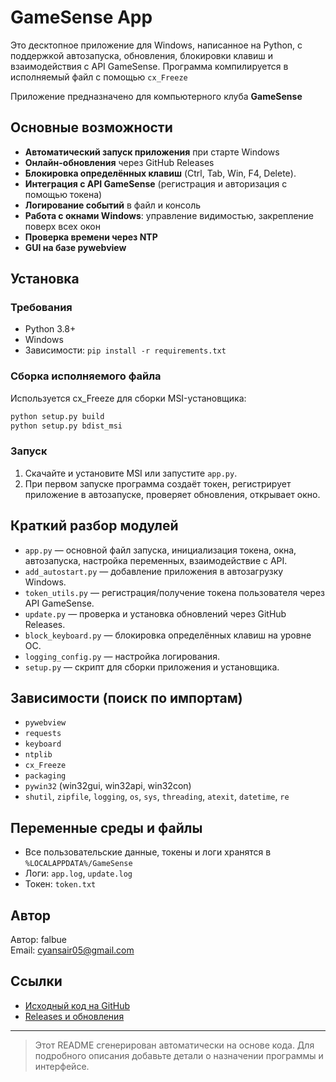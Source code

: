 # GameSense App

Это десктопное приложение для Windows, написанное на Python, с поддержкой автозапуска, обновления, блокировки клавиш и взаимодействия с API GameSense. Программа компилируется в исполняемый файл с помощью `cx_Freeze`

Приложение предназначено для компьютерного клуба **GameSense**

## Основные возможности

- **Автоматический запуск приложения** при старте Windows
- **Онлайн-обновления** через GitHub Releases
- **Блокировка определённых клавиш** (Ctrl, Tab, Win, F4, Delete).
- **Интеграция с API GameSense** (регистрация и авторизация с помощью токена)
- **Логирование событий** в файл и консоль
- **Работа с окнами Windows**: управление видимостью, закрепление поверх всех окон
- **Проверка времени через NTP**
- **GUI на базе pywebview**

## Установка

### Требования

- Python 3.8+
- Windows
- Зависимости: `pip install -r requirements.txt`

### Сборка исполняемого файла

Используется cx_Freeze для сборки MSI-установщика:

```bash
python setup.py build
python setup.py bdist_msi
```

### Запуск

1. Скачайте и установите MSI или запустите `app.py`.
2. При первом запуске программа создаёт токен, регистрирует приложение в автозапуске, проверяет обновления, открывает окно.

## Краткий разбор модулей

- `app.py` — основной файл запуска, инициализация токена, окна, автозапуска, настройка переменных, взаимодействие с API.
- `add_autostart.py` — добавление приложения в автозагрузку Windows.
- `token_utils.py` — регистрация/получение токена пользователя через API GameSense.
- `update.py` — проверка и установка обновлений через GitHub Releases.
- `block_keyboard.py` — блокировка определённых клавиш на уровне ОС.
- `logging_config.py` — настройка логирования.
- `setup.py` — скрипт для сборки приложения и установщика.

## Зависимости (поиск по импортам)

- `pywebview`
- `requests`
- `keyboard`
- `ntplib`
- `cx_Freeze`
- `packaging`
- `pywin32` (win32gui, win32api, win32con)
- `shutil`, `zipfile`, `logging`, `os`, `sys`, `threading`, `atexit`, `datetime`, `re`

## Переменные среды и файлы

- Все пользовательские данные, токены и логи хранятся в `%LOCALAPPDATA%/GameSense`
- Логи: `app.log`, `update.log`
- Токен: `token.txt`

## Автор

Автор: falbue  
Email: cyansair05@gmail.com

## Ссылки

- [Исходный код на GitHub](https://github.com/GameSense-club/app)
- [Releases и обновления](https://github.com/GameSense-club/app/releases)

---

> Этот README сгенерирован автоматически на основе кода. Для подробного описания добавьте детали о назначении программы и интерфейсе.
